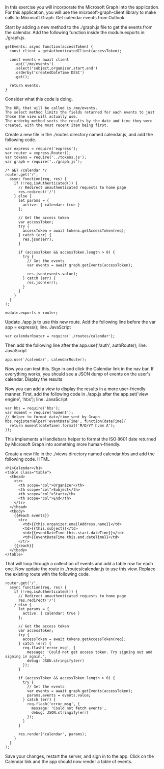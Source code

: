 
In this exercise you will incorporate the Microsoft Graph into the application. For this application, you will use the microsoft-graph-client library to make calls to Microsoft Graph.
Get calendar events from Outlook

Start by adding a new method to the ./graph.js file to get the events from the calendar. Add the following function inside the module.exports in ./graph.js.

```
getEvents: async function(accessToken) {
  const client = getAuthenticatedClient(accessToken);

  const events = await client
    .api('/me/events')
    .select('subject,organizer,start,end')
    .orderby('createdDateTime DESC')
    .get();

  return events;
}
```

Consider what this code is doing.

    The URL that will be called is /me/events.
    The select method limits the fields returned for each events to just those the view will actually use.
    The orderby method sorts the results by the date and time they were created, with the most recent item being first.

Create a new file in the ./routes directory named calendar.js, and add the following code.
```
var express = require('express');
var router = express.Router();
var tokens = require('../tokens.js');
var graph = require('../graph.js');

/* GET /calendar */
router.get('/',
  async function(req, res) {
    if (!req.isAuthenticated()) {
      // Redirect unauthenticated requests to home page
      res.redirect('/')
    } else {
      let params = {
        active: { calendar: true }
      };

      // Get the access token
      var accessToken;
      try {
        accessToken = await tokens.getAccessToken(req);
      } catch (err) {
        res.json(err);
      }

      if (accessToken && accessToken.length > 0) {
        try {
          // Get the events
          var events = await graph.getEvents(accessToken);

          res.json(events.value);
        } catch (err) {
          res.json(err);
        }
      }
    }
  }
);

module.exports = router;
```

Update ./app.js to use this new route. Add the following line before the var app = express(); line.
JavaScript
```
var calendarRouter = require('./routes/calendar');
```
Then add the following line after the app.use('/auth', authRouter); line.
JavaScript

```
app.use('/calendar', calendarRouter);
```
Now you can test this. Sign in and click the Calendar link in the nav bar. If everything works, you should see a JSON dump of events on the user's calendar.
Display the results

Now you can add a view to display the results in a more user-friendly manner. First, add the following code in ./app.js after the app.set('view engine', 'hbs'); line.
JavaScript
```
var hbs = require('hbs');
var moment = require('moment');
// Helper to format date/time sent by Graph
hbs.registerHelper('eventDateTime', function(dateTime){
  return moment(dateTime).format('M/D/YY h:mm A');
});
```
This implements a Handlebars helper to format the ISO 8601 date returned by Microsoft Graph into something more human-friendly.

Create a new file in the ./views directory named calendar.hbs and add the following code.
HTML
```
<h1>Calendar</h1>
<table class="table">
  <thead>
    <tr>
      <th scope="col">Organizer</th>
      <th scope="col">Subject</th>
      <th scope="col">Start</th>
      <th scope="col">End</th>
    </tr>
  </thead>
  <tbody>
    {{#each events}}
      <tr>
        <td>{{this.organizer.emailAddress.name}}</td>
        <td>{{this.subject}}</td>
        <td>{{eventDateTime this.start.dateTime}}</td>
        <td>{{eventDateTime this.end.dateTime}}</td>
      </tr>
    {{/each}}
  </tbody>
</table>
```

That will loop through a collection of events and add a table row for each one. Now update the route in ./routes/calendar.js to use this view. Replace the existing route with the following code.
```
router.get('/',
  async function(req, res) {
    if (!req.isAuthenticated()) {
      // Redirect unauthenticated requests to home page
      res.redirect('/')
    } else {
      let params = {
        active: { calendar: true }
      };

      // Get the access token
      var accessToken;
      try {
        accessToken = await tokens.getAccessToken(req);
      } catch (err) {
        req.flash('error_msg', {
          message: 'Could not get access token. Try signing out and signing in again.',
          debug: JSON.stringify(err)
        });
      }

      if (accessToken && accessToken.length > 0) {
        try {
          // Get the events
          var events = await graph.getEvents(accessToken);
          params.events = events.value;
        } catch (err) {
          req.flash('error_msg', {
            message: 'Could not fetch events',
            debug: JSON.stringify(err)
          });
        }
      }

      res.render('calendar', params);
    }
  }
);
```

Save your changes, restart the server, and sign in to the app. Click on the Calendar link and the app should now render a table of events.
